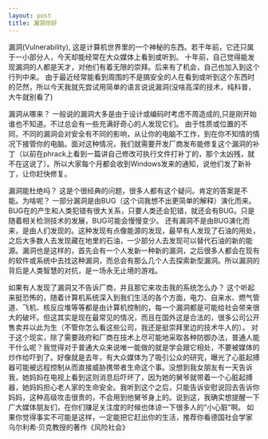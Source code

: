 ```yaml
---
layout: post
title: 漏洞你好
---
```


漏洞(Vulnerability), 这是计算机世界里的一个神秘的东西。若干年前，它还只属于一小部分人，今天却能经常在大众媒体上看到或听到。
十年前，自己觉得能发现漏洞的人都是天才，对他们有着无限的崇拜。后来有了机会，自己也加入到这个行列中来。
由于最近经常能看到周围的不是搞安全的人在看到或听到这个东西时的茫然，所以今天我就先尝试用简单的语言说说漏洞(没啥高深的技术，纯科普，大牛就别看了)

漏洞从哪来？
 一般说的漏洞大多是由于设计或编码时考虑不周造成的,只是刚开始谁也不知道。不过总会有一些充满好奇心的人发现它们。
 由于性质或位置的不同，不同的漏洞会对安全有不同的影响，从让你的电脑不工作，到在你不知情的情况下接管你的电脑。面对这种情况，我们就需要开发厂商发布能修复这个漏洞的补丁（以前在phrack上看到一篇讲自己修改可执行文件打补丁的，那个太凶残，就不在这说了）。所以大家每个月都会收到Windows发来的通知，说他们发了新补丁，让你赶快修复。

 漏洞能杜绝吗？
 这是个很经典的问题，很多人都有这个疑问。肯定的答案是不能。为啥呢？
 一部分漏洞是由BUG（这个词我想不出更简单的解释）演化而来。BUG在的产生和人类犯错有很大关系，只要人类还会犯错，就还会有BUG。只是随着相关检测技术的发展，BUG可能会慢慢变少。
 还有漏洞不是由BUG演化而来，是由人们发现的。这种发现有点像能源的发现，最早有人发现了石油的用处，之后大多数人去发现藏在地里的石油，一少部分人去发现可以替代石油的新的能源。漏洞也是这样的，首先会有一个人发新一种新的漏洞，之后很多人都会在现有的软件或系统中去找这种漏洞，而总会有那么几个人去探索新型漏洞。所以漏洞的背后是人类智慧的对抗，是一场永无止境的游戏。

 如果有人发现了漏洞又不告诉厂商，并且那它来攻击我的系统怎么办？
 这个听起来挺恐怖的，随着计算机系统深入到我们生活的各个方面，电力、自来水、燃气管道、飞机、核反应堆等等都是由计算机控制的，每一个漏洞都是可能给社会带来很大的破坏。但这其实是现在最常见的情况，而且在国外这是合法的，很多公司公开售卖并以此为生（不管你怎么看这些公司，我还是挺崇拜里边的技术牛人的）。
 对于这个现实，除了需要政府和厂商在技术上尽可能地采取各种防御办法，普通人能干什么呢？我觉得对于普通大众来说唯一能做的就是学会跟它相处，不要被媒体的炒作给吓到了。好像就是去年，有大众媒体为了吸引公众的研究，曝光了心脏起搏器可能被远程控制从而直接威胁携带者生命这个事。没想到我女朋友有一天告诉我，她妈妈在电视上看到这则消息后吓坏了，因为她的舅爷就带着一个心脏起搏器，她妈妈担心老人家的生命安全。我听到这个之后，只能告诉安慰说回去告诉你妈妈，这种高级攻击很贵的，不会用到他舅爷身上的。说到这，我确实想提醒一下广大媒体朋友们，在你们赚足关注度的时候也体谅一下很多人的“小心脏”啊。
 如果你觉得事实不可能是这样，一定能把它赶出你的生活，推荐你看德国社会学家 乌尔利希·贝克教授的著作《风险社会》


